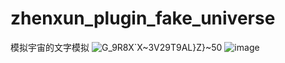 # zhenxun_plugin_fake_universe
模拟宇宙的文字模拟
![G_9R8X`X~3V29T9AL}Z}~50](https://github.com/sophisticate9008/zhenxun_plugin_fake_universe/assets/94435821/5703fa88-dbec-4a16-b857-ad775266c145)
![image](https://github.com/sophisticate9008/zhenxun_plugin_fake_universe/assets/94435821/b13e5c32-578b-4f36-afbe-ae8aaa9ea84e)
